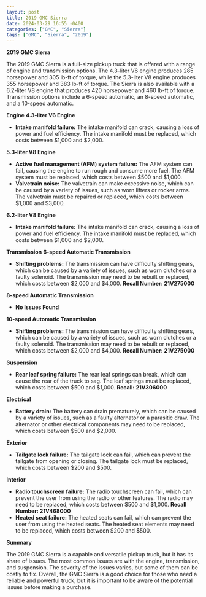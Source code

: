 ```yaml
---
layout: post
title: 2019 GMC Sierra
date: 2024-03-29 16:55 -0400
categories: ["GMC", "Sierra"]
tags: ["GMC", "Sierra", "2019"]
---
```

**2019 GMC Sierra**

The 2019 GMC Sierra is a full-size pickup truck that is offered with a range of engine and transmission options. The 4.3-liter V6 engine produces 285 horsepower and 305 lb-ft of torque, while the 5.3-liter V8 engine produces 355 horsepower and 383 lb-ft of torque. The Sierra is also available with a 6.2-liter V8 engine that produces 420 horsepower and 460 lb-ft of torque. Transmission options include a 6-speed automatic, an 8-speed automatic, and a 10-speed automatic.

**Engine**
**4.3-liter V6 Engine**
* **Intake manifold failure:** The intake manifold can crack, causing a loss of power and fuel efficiency. The intake manifold must be replaced, which costs between $1,000 and $2,000.

**5.3-liter V8 Engine**
* **Active fuel management (AFM) system failure:** The AFM system can fail, causing the engine to run rough and consume more fuel. The AFM system must be replaced, which costs between $500 and $1,000.
* **Valvetrain noise:** The valvetrain can make excessive noise, which can be caused by a variety of issues, such as worn lifters or rocker arms. The valvetrain must be repaired or replaced, which costs between $1,000 and $3,000.

**6.2-liter V8 Engine**
* **Intake manifold failure:** The intake manifold can crack, causing a loss of power and fuel efficiency. The intake manifold must be replaced, which costs between $1,000 and $2,000.

**Transmission**
**6-speed Automatic Transmission**
* **Shifting problems:** The transmission can have difficulty shifting gears, which can be caused by a variety of issues, such as worn clutches or a faulty solenoid. The transmission may need to be rebuilt or replaced, which costs between $2,000 and $4,000. **Recall Number: 21V275000**

**8-speed Automatic Transmission**
* **No Issues Found**

**10-speed Automatic Transmission**
* **Shifting problems:** The transmission can have difficulty shifting gears, which can be caused by a variety of issues, such as worn clutches or a faulty solenoid. The transmission may need to be rebuilt or replaced, which costs between $2,000 and $4,000. **Recall Number: 21V275000**

**Suspension**
* **Rear leaf spring failure:** The rear leaf springs can break, which can cause the rear of the truck to sag. The leaf springs must be replaced, which costs between $500 and $1,000. **Recall: 21V306000**

**Electrical**
* **Battery drain:** The battery can drain prematurely, which can be caused by a variety of issues, such as a faulty alternator or a parasitic draw. The alternator or other electrical components may need to be replaced, which costs between $500 and $2,000.

**Exterior**
* **Tailgate lock failure:** The tailgate lock can fail, which can prevent the tailgate from opening or closing. The tailgate lock must be replaced, which costs between $200 and $500.

**Interior**
* **Radio touchscreen failure:** The radio touchscreen can fail, which can prevent the user from using the radio or other features. The radio may need to be replaced, which costs between $500 and $1,000. **Recall Number: 21V468000**
* **Heated seat failure:** The heated seats can fail, which can prevent the user from using the heated seats. The heated seat elements may need to be replaced, which costs between $200 and $500.

**Summary**

The 2019 GMC Sierra is a capable and versatile pickup truck, but it has its share of issues. The most common issues are with the engine, transmission, and suspension. The severity of the issues varies, but some of them can be costly to fix. Overall, the GMC Sierra is a good choice for those who need a reliable and powerful truck, but it is important to be aware of the potential issues before making a purchase.
